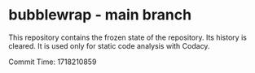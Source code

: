 # bubblewrap - main branch

This repository contains the frozen state of the repository.
Its history is cleared. It is used only for static code
analysis with Codacy.

Commit Time: 1718210859